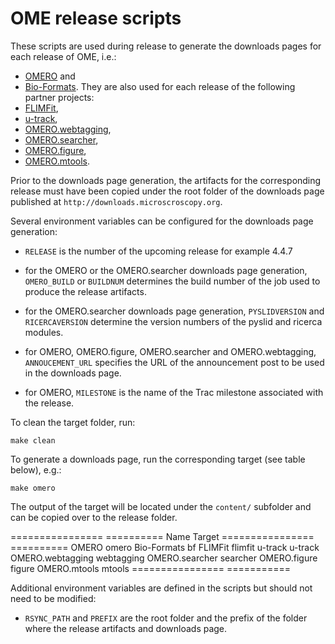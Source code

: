 OME release scripts
===================

These scripts are used during release to generate the downloads pages for each
release of OME, i.e.:
- [OMERO](http://downloads.openmicroscopy.org/omero) and
- [Bio-Formats](http://downloads.openmicroscopy.org/bio-formats).
They are also used for each release of the following partner projects:
- [FLIMFit](http://downloads.openmicroscopy.org/flimfit),
- [u-track](http://downloads.openmicroscopy.org/u-track),
- [OMERO.webtagging](http://downloads.openmicroscopy.org/webtagging),
- [OMERO.searcher](http://downloads.openmicroscopy.org/searcher),
- [OMERO.figure](http://downloads.openmicroscopy.org/figure),
- [OMERO.mtools](http://downloads.openmicroscopy.org/mtools).

Prior to the downloads page generation, the artifacts for the corresponding
release must have been copied under the root folder of the downloads page
published at `http://downloads.microscroscopy.org`.

Several environment variables can be configured for the downloads page
generation:

- `RELEASE` is the number of the upcoming release for example 4.4.7

- for the OMERO or the OMERO.searcher downloads page generation, `OMERO_BUILD`
  or `BUILDNUM` determines the build number of the job used to produce the
  release artifacts.

- for the OMERO.searcher downloads page generation, `PYSLIDVERSION` and
  `RICERCAVERSION` determine the version numbers of the pyslid and ricerca
  modules.

- for OMERO, OMERO.figure, OMERO.searcher and OMERO.webtagging,
  `ANNOUCEMENT_URL` specifies the URL of the announcement post to be used in
  the downloads page.

- for OMERO, `MILESTONE` is the name of the Trac milestone associated with the
  release.

To clean the target folder, run:

   ```
   make clean
   ```


To generate a downloads page, run the corresponding target (see table below),
e.g.:

  ```
  make omero
  ```

The output of the target will be located under the `content/` subfolder and
can be copied over to the release folder.

================ ==========
Name             Target
================ ==========
OMERO            omero
Bio-Formats      bf
FLIMFit          flimfit
u-track          u-track
OMERO.webtagging webtagging
OMERO.searcher   searcher
OMERO.figure     figure
OMERO.mtools     mtools
================ ===========

Additional environment variables are defined in the scripts but should not
need to be modified:

- `RSYNC_PATH` and `PREFIX` are the root folder and the prefix of the folder
  where the release artifacts and downloads page.

